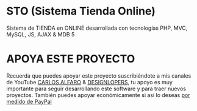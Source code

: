 # STO (Sistema Tienda Online)
Sistema de TIENDA en ONLINE desarrollada con tecnologías PHP, MVC, MySQL, JS, AJAX &amp; MDB 5

# APOYA ESTE PROYECTO
<p>
Recuerda que puedes apoyar este proyecto suscribiéndote a mis canales de YouTube <a href="https://www.youtube.com/channel/UCRMJ0vxtnHh_UAq1Yx9BYWQ?sub_confirmation=1" target="_blank">CARLOS ALFARO</a> & <a href="https://www.youtube.com/channel/UCSKQJ3n2_CNjgB3sb2fvTdQ?sub_confirmation=1" target="_blank">DESIGNLOPERS</a>, tu apoyo es muy importante para seguir desarrollando este software y para traer nuevos proyectos. También puedes apoyar económicamente si así lo deseas <a href="https://www.paypal.me/CarlosAlfaro007007" target="_blank">por medido de PayPal</a>
</p>
